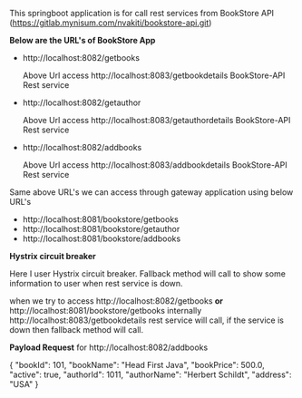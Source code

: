 This springboot application is for call rest services from BookStore API (https://gitlab.mynisum.com/nvakiti/bookstore-api.git)

**Below are the URL's of BookStore App**


*  http://localhost:8082/getbooks 

    Above Url access http://localhost:8083/getbookdetails BookStore-API Rest service


*  http://localhost:8082/getauthor

    Above Url access http://localhost:8083/getauthordetails BookStore-API Rest service


*  http://localhost:8082/addbooks

    Above Url access http://localhost:8083/addbookdetails BookStore-API Rest service


Same above URL's we can access through gateway application using below URL's
* http://localhost:8081/bookstore/getbooks
* http://localhost:8081/bookstore/getauthor
* http://localhost:8081/bookstore/addbooks


**Hystrix circuit breaker**

Here I user Hystrix circuit breaker. Fallback method will call to show some information to user when rest service is down.

when we try to access http://localhost:8082/getbooks **or** http://localhost:8081/bookstore/getbooks
internally http://localhost:8083/getbookdetails rest service will call, if the service is down then fallback method will call.

**Payload Request** for http://localhost:8082/addbooks

{
    "bookId": 101,
    "bookName": "Head First Java",
    "bookPrice": 500.0,
    "active": true,
    "authorId": 1011,
    "authorName": "Herbert Schildt",
    "address": "USA"
}

